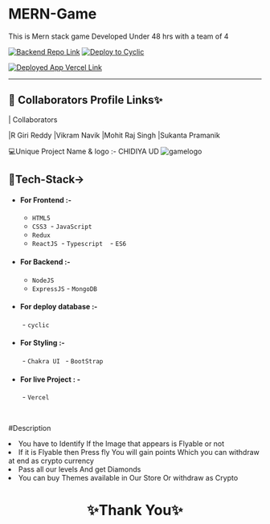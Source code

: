 # MERN-Game
This is Mern stack game Developed Under 48 hrs with a team of 4

[![Backend Repo Link](https://img.shields.io/badge/Backend_Repo_Link-0A66C2?style=for-the-badge&logo=github&logoColor=#FF7139)](https://github.com/geraltyen/MERN-Game/tree/main/backend)
[![Deploy to Cyclic](https://img.shields.io/badge/Deployed_Cyclic_Link-0A66C2?style=for-the-badge&logo=ko-fi&logoColor=white)](https://busy-lime-prawn-boot.cyclic.app/)


[![Deployed App Vercel Link](https://img.shields.io/badge/Deployed_App_Vercel_Link-000?style=for-the-badge&logo=ko-fi&logoColor=white)](https://bird-six.vercel.app/)



----

## 🔗 Collaborators Profile Links✨



| Collaborators

|R Giri Reddy
|Vikram Navik
|Mohit Raj Singh
|Sukanta Pramanik



💻Unique Project Name & logo :- CHIDIYA UD
![gamelogo](https://user-images.githubusercontent.com/105841421/222919354-13f8e81e-bd21-4050-a06a-d293a325e3fc.png)



## 💫Tech-Stack->

- #### For Frontend :-
   - `HTML5`
  - `CSS3`
  - `JavaScript `
   - `Redux`
  - `ReactJS`
  - `Typescript `
   - `ES6 `

- #### For Backend :-
   - `NodeJS`
   - `ExpressJS`
   - `MongoDB `

- #### For deploy database :- 
   - `cyclic `

- #### For Styling :-  
   - `Chakra UI `
   - `BootStrap `

- #### For live Project : -
   - `Vercel`


<br>

#Description

 <li>You have to Identify If the Image that appears is Flyable or not</li>
        <li>If it is Flyable then Press fly You will gain points Which you can withdraw at end as crypto currency</li>
        <li>Pass all our levels And get Diamonds</li>
        <li>You can buy Themes available in Our Store Or withdraw as Crypto</li>

<h1 align="center">✨Thank You✨</h1>





